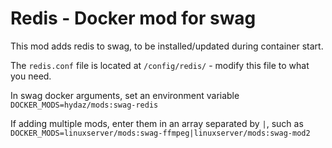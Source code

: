 # Redis - Docker mod for swag

This mod adds redis to swag, to be installed/updated during container start.

The `redis.conf` file is located at `/config/redis/` - modify this file to what you need.

In swag docker arguments, set an environment variable `DOCKER_MODS=hydaz/mods:swag-redis`

If adding multiple mods, enter them in an array separated by `|`, such as `DOCKER_MODS=linuxserver/mods:swag-ffmpeg|linuxserver/mods:swag-mod2`
